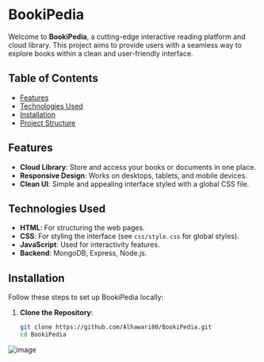 # BookiPedia

Welcome to **BookiPedia**, a cutting-edge interactive reading platform and cloud library. This project aims to provide users with a seamless way to explore books within a clean and user-friendly interface.

## Table of Contents
- [Features](#features)
- [Technologies Used](#technologies-used)
- [Installation](#installation)
- [Project Structure](#Project-Structure)

## Features
- **Cloud Library**: Store and access your books or documents in one place.
- **Responsive Design**: Works on desktops, tablets, and mobile devices.
- **Clean UI**: Simple and appealing interface styled with a global CSS file.

## Technologies Used
- **HTML**: For structuring the web pages.
- **CSS**: For styling the interface (see `css/style.css` for global styles).
- **JavaScript**: Used for interactivity features.
- **Backend**:  MongoDB, Express, Node.js.

## Installation
Follow these steps to set up BookiPedia locally:

1. **Clone the Repository**:
   ```bash
   git clone https://github.com/Alhawari80/BookiPedia.git
   cd BookiPedia


![image](C:\Users\HOME\OneDrive\Pictures\Screenshots)